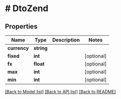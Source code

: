 # # DtoZend

## Properties

Name | Type | Description | Notes
------------ | ------------- | ------------- | -------------
**currency** | **string** |  |
**fixed** | **int** |  | [optional]
**fx** | **float** |  | [optional]
**max** | **int** |  | [optional]
**min** | **int** |  | [optional]

[[Back to Model list]](../../README.md#models) [[Back to API list]](../../README.md#endpoints) [[Back to README]](../../README.md)
